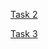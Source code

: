 [Task 2](https://github.com/cezary-rasinski/Spring-Framework/tree/main/CarRental2)

[Task 3](https://github.com/cezary-rasinski/Spring-Framework/tree/main/CarRental3)
